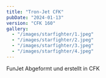 ```yaml
---
title: "Tron-Jet CFK"
pubDate: "2024-01-13"
version: "CFK 160"
gallery:
  - "/images/starfighter/1.jpeg"
  - "/images/starfighter/2.jpeg"
  - "/images/starfighter/3.jpeg"
  - "/images/starfighter/4.jpeg"
---
```


FunJet Abgeformt und erstellt in CFK
